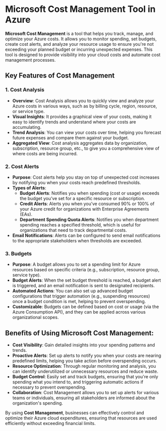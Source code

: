 # Microsoft Cost Management Tool in Azure

**Microsoft Cost Management** is a tool that helps you track, manage, and optimize your Azure costs. It allows you to monitor spending, set budgets, create cost alerts, and analyze your resource usage to ensure you're not exceeding your planned budget or incurring unexpected expenses. This tool is designed to provide visibility into your cloud costs and automate cost management processes.

## Key Features of Cost Management

### 1. Cost Analysis
- **Overview**: Cost Analysis allows you to quickly view and analyze your Azure costs in various ways, such as by billing cycle, region, resource, or service type.
- **Visual Insights**: It provides a graphical view of your costs, making it easy to identify trends and understand where your costs are accumulating.
- **Trend Analysis**: You can view your costs over time, helping you forecast future expenses and compare them against your budget.
- **Aggregated View**: Cost analysis aggregates data by organization, subscription, resource group, etc., to give you a comprehensive view of where costs are being incurred.

### 2. Cost Alerts
- **Purpose**: Cost alerts help you stay on top of unexpected cost increases by notifying you when your costs reach predefined thresholds.
- **Types of Alerts**:
  - **Budget Alerts**: Notifies you when spending (cost or usage) exceeds the budget you’ve set for a specific resource or subscription.
  - **Credit Alerts**: Alerts you when you’ve consumed 90% or 100% of your Azure credit for organizations with Enterprise Agreements (EAs).
  - **Department Spending Quota Alerts**: Notifies you when department spending reaches a specified threshold, which is useful for organizations that need to track departmental costs.
- **Email Notifications**: Alerts can be configured to send email notifications to the appropriate stakeholders when thresholds are exceeded.

### 3. Budgets
- **Purpose**: A budget allows you to set a spending limit for Azure resources based on specific criteria (e.g., subscription, resource group, service type).
- **Budget Alerts**: When the set budget threshold is reached, a budget alert is triggered, and an email notification is sent to designated recipients.
- **Automated Actions**: You can also set up advanced budget configurations that trigger automation (e.g., suspending resources) once a budget condition is met, helping to prevent overspending.
- **Customizable**: Budgets can be defined based on cost or usage (via the Azure Consumption API), and they can be applied across various organizational scopes.

## Benefits of Using Microsoft Cost Management:
- **Cost Visibility**: Gain detailed insights into your spending patterns and trends.
- **Proactive Alerts**: Set up alerts to notify you when your costs are nearing predefined limits, helping you take action before overspending occurs.
- **Resource Optimization**: Through regular monitoring and analysis, you can identify underutilized or unnecessary resources and reduce waste.
- **Budget Control**: Easily set and track budgets, ensuring that you're only spending what you intend to, and triggering automatic actions if necessary to prevent overspending.
- **Collaboration**: Cost Management allows you to set up alerts for various teams or individuals, ensuring all stakeholders are informed about the organization's spending.

By using **Cost Management**, businesses can effectively control and optimize their Azure cloud expenditures, ensuring that resources are used efficiently without exceeding financial limits.